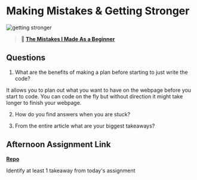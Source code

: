 # Making Mistakes & Getting Stronger

![getting stronger](https://bcw.blob.core.windows.net/public/img/lesson-images/js-bootcamp-logo.jpg)

> **📖 [The Mistakes I Made As a Beginner](https://codeworksacademy.com/fs-student-guide/resources/wk2/06-Coding-Mistakes)**

## Questions

1. What are the benefits of making a plan before starting to just write the code?

It allows you to plan out what you want to have on the webpage before you start to code. You can code on the fly but without direction it might take longer to finish your webpage. 

2. How do you find answers when you are stuck?



3. From the entire article what are your biggest takeaways?



## Afternoon Assignment Link

**[Repo](https://github.com/IsaiahLeiva/feb-10-boss-battle)**

Identify at least 1 takeaway from today's assignment

